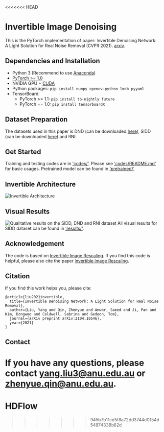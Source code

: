 <<<<<<< HEAD
# Invertible Image Denoising
This is the PyTorch implementation of paper: Invertible Denoising Network: A Light Solution for Real Noise Removal (CVPR 2021). [arxiv](https://arxiv.org/pdf/2104.10546v1.pdf).

## Dependencies and Installation
- Python 3 (Recommend to use [Anaconda](https://www.anaconda.com/download/#linux))
- [PyTorch >= 1.0](https://pytorch.org/)
- NVIDIA GPU + [CUDA](https://developer.nvidia.com/cuda-downloads)
- Python packages: `pip install numpy opencv-python lmdb pyyaml`
- TensorBoard: 
  - PyTorch >= 1.1: `pip install tb-nightly future`
  - PyTorch == 1.0: `pip install tensorboardX`
  
## Dataset Preparation
The datasets used in this paper is DND (can be downloaded [here](https://noise.visinf.tu-darmstadt.de/)), SIDD (can be downloaded [here](https://www.eecs.yorku.ca/~kamel/sidd/)) and RNI.

## Get Started
Training and testing codes are in ['codes/'](./codes/). Please see ['codes/README.md'](./codes/README.md) for basic usages.
Pretrained model can be found in ['pretrained/'](./pretrained/)

## Invertible Architecture
![Invertible Architecture](./figures/Net_Arch_Caption.png)

## Visual Results
![Qualitative results on the SIDD, DND and RNI dataset](./figures/visual_results.png)
All visual results for SIDD dataset can be found in ['results/'](./results/).

## Acknowledgement
The code is based on [Invertible Image Rescaling](https://github.com/pkuxmq/Invertible-Image-Rescaling). 
If you find this code is helpful, please also cite the paper [Invertible Image Rescaling](https://arxiv.org/abs/2005.05650https://github.com/pkuxmq/Invertible-Image-Rescalinghttps://github.com/pkuxmq/Invertible-Image-Rescaling). 

## Citation
If you find this work helps you, please cite: 
```
@article{liu2021invertible,
  title={Invertible Denoising Network: A Light Solution for Real Noise Removal},
  author={Liu, Yang and Qin, Zhenyue and Anwar, Saeed and Ji, Pan and Kim, Dongwoo and Caldwell, Sabrina and Gedeon, Tom},
  journal={arXiv preprint arXiv:2104.10546},
  year={2021}
}
```

## Contact
If you have any questions, please contact <yang.liu3@anu.edu.au> or <zhenyue.qin@anu.edu.au>.
=======
# HDFlow
>>>>>>> 945b7b11cd5f8a72dd3744d0154d54874338b82d
